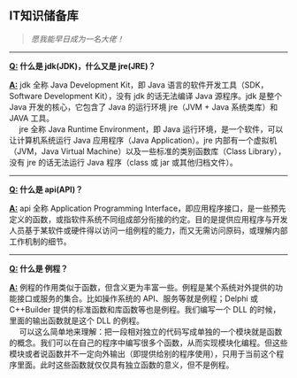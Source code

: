 ## IT知识储备库
> *愿我能早日成为一名大佬！*

---

**[Q:](#welcome) 什么是 jdk(JDK)，什么又是 jre(JRE)？**

**[A:](#welcome)** jdk 全称 Java Development Kit，即 Java 语言的软件开发工具（SDK，Software Development Kit），没有 jdk 的话无法编译 Java 源程序。jdk 是整个 Java 开发的核心，它包含了 Java 的运行环境 jre（JVM + Java 系统类库）和 JAVA 工具。<br>&emsp; jre 全称 Java Runtime Environment，即 Java 运行环境，是一个软件，可以让计算机系统运行 Java 应用程序（Java Application）。jre 内部有一个虚拟机（JVM，Java Virtual Machine）以及一些标准的类别函数库（Class Library），没有 jre 的话无法运行 Java 程序（class 或 jar 或其他归档文件）。

---

**[Q:](#welcome) 什么是 api(API)？**

**[A:](#welcome)** api 全称 Application Programming Interface，即应用程序接口，是一些预先定义的函数，或指软件系统不同组成部分衔接的约定。目的是提供应用程序与开发人员基于某软件或硬件得以访问一组例程的能力，而又无需访问原码，或理解内部工作机制的细节。

---

**[Q:](#welcome) 什么是 例程？**

**[A:](#welcome)** 例程的作用类似于函数，但含义更为丰富一些。例程是某个系统对外提供的功能接口或服务的集合。比如操作系统的 API、服务等就是例程；Delphi 或C++Builder 提供的标准函数和库函数等也是例程。我们编写一个 DLL 的时候，里面的输出函数就是这个 DLL 的例程。<br>&emsp; 可以这么简单地来理解：把一段相对独立的代码写成单独的一个模块就是函数的概念。我们可以在自己的程序中编写很多个函数，从而实现模块化编程。但这些模块或者说函数并不一定向外输出（即提供给别的程序使用），只用于当前这个程序里面。此时这些函数就仅仅具有独立函数的意义，但不是例程。
